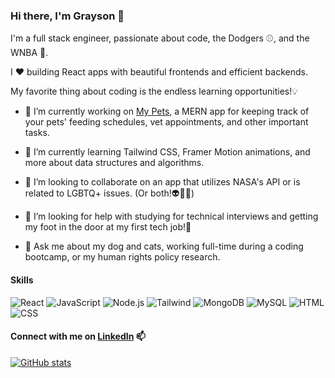 ### Hi there, I'm Grayson 👋

I'm a full stack engineer, passionate about code, the Dodgers ⚾️, and the WNBA 🏀. 

I ♥️ building React apps with beautiful frontends and efficient backends. 

My favorite thing about coding is the endless learning opportunities!💡

- 🔭 I’m currently working on [My Pets](https://github.com/OurPetProjects/my_pets), a MERN app for keeping track of your pets' feeding schedules, vet appointments, and other important tasks.

- 🌱 I’m currently learning Tailwind CSS, Framer Motion animations, and more about data structures and algorithms. 

- 👯 I’m looking to collaborate on an app that utilizes NASA's API or is related to LGBTQ+ issues. (Or both!👽🏳️‍⚧️)

- 🤔 I’m looking for help with studying for technical interviews and getting my foot in the door at my first tech job!🚪

- 💬 Ask me about my dog and cats, working full-time during a coding bootcamp, or my human rights policy research.

#### Skills
![React](https://img.shields.io/badge/React-20232A?style=for-the-badge&logo=react&logoColor=61DAFB)
![JavaScript](https://img.shields.io/badge/JavaScript-F7DF1E?style=for-the-badge&logo=javascript&logoColor=black)
![Node.js](https://img.shields.io/badge/Node.js-43853D?style=for-the-badge&logo=node.js&logoColor=white)
![Tailwind](https://img.shields.io/badge/Tailwind_CSS-38B2AC?style=for-the-badge&logo=tailwind-css&logoColor=white)
![MongoDB](https://img.shields.io/badge/MongoDB-4EA94B?style=for-the-badge&logo=mongodb&logoColor=white)
![MySQL](https://img.shields.io/badge/MySQL-00000F?style=for-the-badge&logo=mysql&logoColor=white)
![HTML](https://img.shields.io/badge/HTML5-E34F26?style=for-the-badge&logo=html5&logoColor=white)
![CSS](https://img.shields.io/badge/CSS3-1572B6?style=for-the-badge&logo=css3&logoColor=white)


#### Connect with me on [LinkedIn](https://www.linkedin.com/in/g-harvey/) 📫


[![GitHub stats](https://github-readme-stats.vercel.app/api?username=graycodesnu)](https://github.com/graycodesnu/github-readme-stats)

<!--
**graycodesnu/graycodesnu** is a ✨ _special_ ✨ repository because its `README.md` (this file) appears on your GitHub profile.

Here are some ideas to get you started:

- 📫 How to reach me: ...
- 😄 Pronouns: ...
- ⚡ Fun fact: ...
-->
